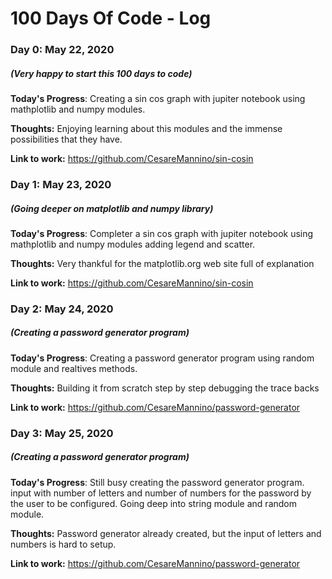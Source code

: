 # 100 Days Of Code - Log

### Day 0: May 22, 2020 
##### (Very happy to start this 100 days to code)

**Today's Progress**: Creating a sin cos graph with jupiter notebook using mathplotlib and numpy modules.

**Thoughts:** Enjoying learning about this modules and the immense possibilities that they have.

**Link to work:** https://github.com/CesareMannino/sin-cosin


### Day 1: May 23, 2020 
##### (Going deeper on matplotlib and numpy library)

**Today's Progress**: Completer a sin cos graph with jupiter notebook using mathplotlib and numpy modules adding legend and scatter.

**Thoughts:** Very thankful for the matplotlib.org web site full of explanation

**Link to work:** https://github.com/CesareMannino/sin-cosin


### Day 2: May 24, 2020 
##### (Creating a password generator program)

**Today's Progress**: Creating a password generator program using random module and realtives methods.

**Thoughts:** Building it from scratch step by step debugging the trace backs

**Link to work:** https://github.com/CesareMannino/password-generator



### Day 3: May 25, 2020 
##### (Creating a password generator program)

**Today's Progress**: Still busy creating the password generator program. input with number of letters and number of numbers for the
password by the user to be configured. Going deep into string module and random module.

**Thoughts:** Password generator already created, but the input of letters and numbers is hard to setup.

**Link to work:** https://github.com/CesareMannino/password-generator
